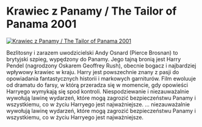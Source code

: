 Krawiec z Panamy / The Tailor of Panama 2001 
=============
[![Krawiec z Panamy / The Tailor of Panama 2001 ](http://vidos.pl/images/player.gif)](http://vidos.pl/krawiec-z-panamy-the-tailor-of-panama-2001)

 Bezlitosny i zarazem uwodzicielski Andy Osnard (Pierce Brosnan) to brytyjski szpieg, wypędzony do Panamy. Jego tajną bronią jest Harry Pendel (nagrodzony Oskarem Geoffrey Rush), obecnie bogacz i najbardziej wpływowy krawiec w kraju. Harry jest powszechnie znany z pasji do opowiadania fantastycznych historii i markowych garniturów. Film ewoluuje od dramatu do farsy, w którą przeradza się w momencie, gdy opowieści Harryego wymykają się spod kontroli. Niespodziewanie i niezauważalnie wywołują lawinę wydarzeń, które mogą zagrozić bezpieczeństwu Panamy i wszystkiemu, co w życiu Harryego jest najważniejsze.  ... niezauważalnie wywołują lawinę wydarzeń, które mogą zagrozić bezpieczeństwu Panamy i wszystkiemu, co w życiu Harryego jest najważniejsze.

